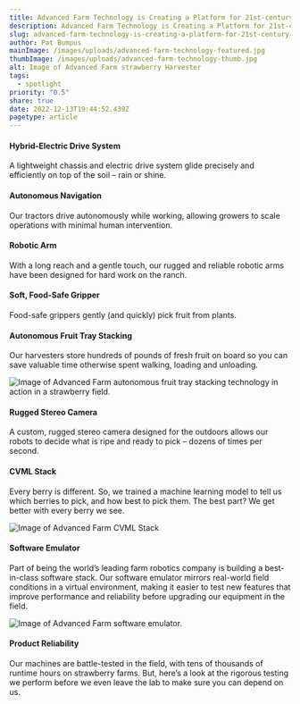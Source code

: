 ```yaml
---
title: Advanced Farm Technology is Creating a Platform for 21st-century Ag Equipment
description: Advanced Farm Technology is Creating a Platform for 21st-century Ag Equipment
slug: advanced-farm-technology-is-creating-a-platform-for-21st-century-ag-equipment
author: Pat Bumpus
mainImage: /images/uploads/advanced-farm-technology-featured.jpg
thumbImage: /images/uploads/advanced-farm-technology-thumb.jpg
alt: Image of Advanced Farm strawberry Harvester
tags:
  - spotlight
priority: "0.5"
share: true
date: 2022-12-13T19:44:52.439Z
pagetype: article
---
```

#### Hybrid-Electric Drive System

A lightweight chassis and electric drive system glide precisely and efficiently on top of the soil – rain or shine.

#### Autonomous Navigation

Our tractors drive autonomously while working, allowing growers to scale operations with minimal human intervention.

#### Robotic Arm

With a long reach and a gentle touch, our rugged and reliable robotic arms have been designed for hard work on the ranch.

#### Soft, Food-Safe Gripper

Food-safe grippers gently (and quickly) pick fruit from plants.

#### Autonomous Fruit Tray Stacking

Our harvesters store hundreds of pounds of fresh fruit on board so you can save valuable time otherwise spent walking, loading and unloading.

![Image of Advanced Farm autonomous fruit tray stacking technology in action in a strawberry field.](/images/uploads/advanced-farm-overview-fruit-bin.jpg)

#### Rugged Stereo Camera

A custom, rugged stereo camera designed for the outdoors allows our robots to decide what is ripe and ready to pick – dozens of times per second.

#### CVML Stack

Every berry is different. So, we trained a machine learning model to tell us which berries to pick, and how best to pick them. The best part? We get better with every berry we see.

![Image of Advanced Farm CVML Stack](/images/uploads/advanced-farm-overview-cvml-stack.jpg)

#### Software Emulator

Part of being the world’s leading farm robotics company is building a best-in-class software stack. Our software emulator mirrors real-world field conditions in a virtual environment, making it easier to test new features that improve performance and reliability before upgrading our equipment in the field.

![Image of Advanced Farm software emulator.](/images/uploads/advanced-farm-overview-software.jpg)

#### Product Reliability

Our machines are battle-tested in the field, with tens of thousands of runtime hours on strawberry farms. But, here’s a look at the rigorous testing we perform before we even leave the lab to make sure you can depend on us.